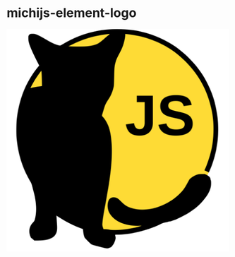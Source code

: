 # michijs-element-logo

<img src="https://raw.githubusercontent.com/michijs/art/master/logo.svg"></img>
